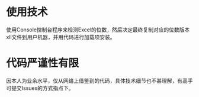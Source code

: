 # 使用技术
使用Console控制台程序来检测Excel的位数，然后决定最终复制对应的位数版本xll文件到用户机器，并用代码进行加载项安装。
# 代码严谨性有限
因本人为业余水平，仅从网络上借鉴到的代码，具体技术细节也不甚理解，有高手可提交Issues的方式指点下。


